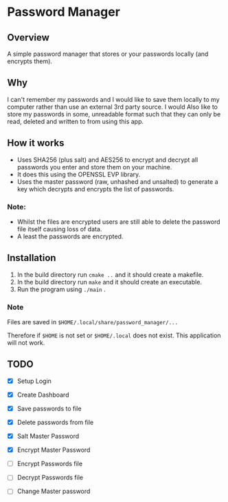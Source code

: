 # Password Manager

## Overview

A simple password manager that stores or your passwords locally (and encrypts them).

## Why

I can't remember my passwords and I would like to save them locally to my computer rather than use an external 3rd party
source. I would Also like to store my passwords in some, unreadable format such that they can only be read, deleted and
written to from using this app.

## How it works

- Uses SHA256 (plus salt) and AES256 to encrypt and decrypt all passwords you enter and store them on your machine.
- It does this using the OPENSSL EVP library.
- Uses the master password (raw, unhashed and unsalted) to generate a key which decrypts and encrypts the list of
  passwords.

### Note:

- Whilst the files are encrypted users are still able to delete the password file itself causing loss of data.
- A least the passwords are encrypted.

## Installation

1. In the build directory run ```cmake ..``` and it should create a makefile.
2. In the build directory run ```make``` and it should create an executable.
3. Run the program using ```./main``` .

### Note

Files are saved in ```$HOME/.local/share/password_manager/...```

Therefore if ```$HOME``` is not set or ```$HOME/.local``` does not exist. This application will not work.

## TODO

- [x] Setup Login
- [x] Create Dashboard
- [x] Save passwords to file
- [x] Delete passwords from file
- [x] Salt Master Password 
- [x] Encrypt Master Password
- [ ] Encrypt Passwords file
- [ ] Decrypt Passwords file
- [ ] Change Master password

